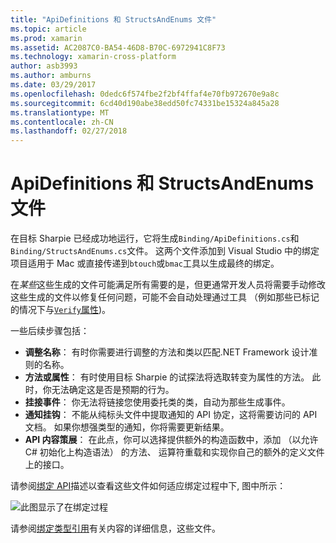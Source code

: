 ```yaml
---
title: "ApiDefinitions 和 StructsAndEnums 文件"
ms.topic: article
ms.prod: xamarin
ms.assetid: AC2087C0-BA54-46D8-B70C-6972941C8F73
ms.technology: xamarin-cross-platform
author: asb3993
ms.author: amburns
ms.date: 03/29/2017
ms.openlocfilehash: 0dedc6f574fbe2f2bf4ffaf4e70fb972670e9a8c
ms.sourcegitcommit: 6cd40d190abe38edd50fc74331be15324a845a28
ms.translationtype: MT
ms.contentlocale: zh-CN
ms.lasthandoff: 02/27/2018
---
```

# <a name="apidefinitions--structsandenums-files"></a>ApiDefinitions 和 StructsAndEnums 文件

在目标 Sharpie 已经成功地运行，它将生成`Binding/ApiDefinitions.cs`和`Binding/StructsAndEnums.cs`文件。
这两个文件添加到 Visual Studio 中的绑定项目适用于 Mac 或直接传递到`btouch`或`bmac`工具以生成最终的绑定。

在*某些*这些生成的文件可能满足所有需要的是，但更通常开发人员将需要手动修改这些生成的文件以修复任何问题，可能不会自动处理通过工具 （例如那些已标记的情况下与[`Verify`属性](~/cross-platform/macios/binding/objective-sharpie/platform/verify.md))。

一些后续步骤包括：

- **调整名称**： 有时你需要进行调整的方法和类以匹配.NET Framework 设计准则的名称。
- **方法或属性**： 有时使用目标 Sharpie 的试探法将选取转变为属性的方法。 此时，你无法确定这是否是预期的行为。
- **挂接事件**： 你无法将链接您使用委托类的类，自动为那些生成事件。
- **通知挂钩**： 不能从纯标头文件中提取通知的 API 协定，这将需要访问的 API 文档。 如果你想强类型的通知，你将需要更新结果。
- **API 内容策展**： 在此点，你可以选择提供额外的构造函数中，添加 （以允许 C# 初始化上构造语法） 的方法、 运算符重载和实现你自己的额外的定义文件上的接口。

请参阅[绑定 API](~/cross-platform/macios/binding/objective-c-libraries.md)描述以查看这些文件如何适应绑定过程中下, 图中所示：

![](apidefinitions-structsandenums-images/binding-flowchart.png "此图显示了在绑定过程")

请参阅[绑定类型引用](~/cross-platform/macios/binding/binding-types-reference.md)有关内容的详细信息，这些文件。

